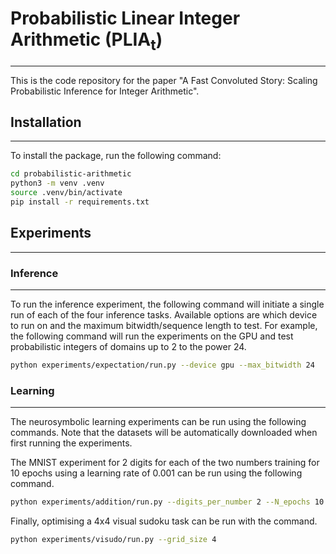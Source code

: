 # Probabilistic Linear Integer Arithmetic (PLIA<sub>t</sub>)

---

This is the code repository for the paper 
"A Fast Convoluted Story: Scaling Probabilistic Inference for Integer Arithmetic".

## Installation

---

To install the package, run the following command:

```bash
cd probabilistic-arithmetic
python3 -m venv .venv
source .venv/bin/activate
pip install -r requirements.txt
```

## Experiments

---

### Inference

---

To run the inference experiment, the following command will initiate a single run of each of the four
inference tasks. Available options are which device to run on and the maximum bitwidth/sequence length to test.
For example, the following command will run the experiments on the GPU and test probabilistic integers
of domains up to 2 to the power 24.

```bash
python experiments/expectation/run.py --device gpu --max_bitwidth 24
```

### Learning

---

The neurosymbolic learning experiments can be run using the following commands.
Note that the datasets will be automatically downloaded when first running the experiments.

The MNIST experiment for 2 digits for each of the two numbers training for 10 epochs using a learning
rate of 0.001 can be run using the following command.

```bash
python experiments/addition/run.py --digits_per_number 2 --N_epochs 10 --learning_rate 0.001
```

Finally, optimising a 4x4 visual sudoku task can be run with the command.

```bash
python experiments/visudo/run.py --grid_size 4
```


